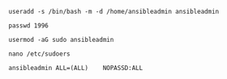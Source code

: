 ```
useradd -s /bin/bash -m -d /home/ansibleadmin ansibleadmin
```
```
passwd 1996
```
```
usermod -aG sudo ansibleadmin
```
```
nano /etc/sudoers
```
```
ansibleadmin ALL=(ALL)    NOPASSD:ALL
```
